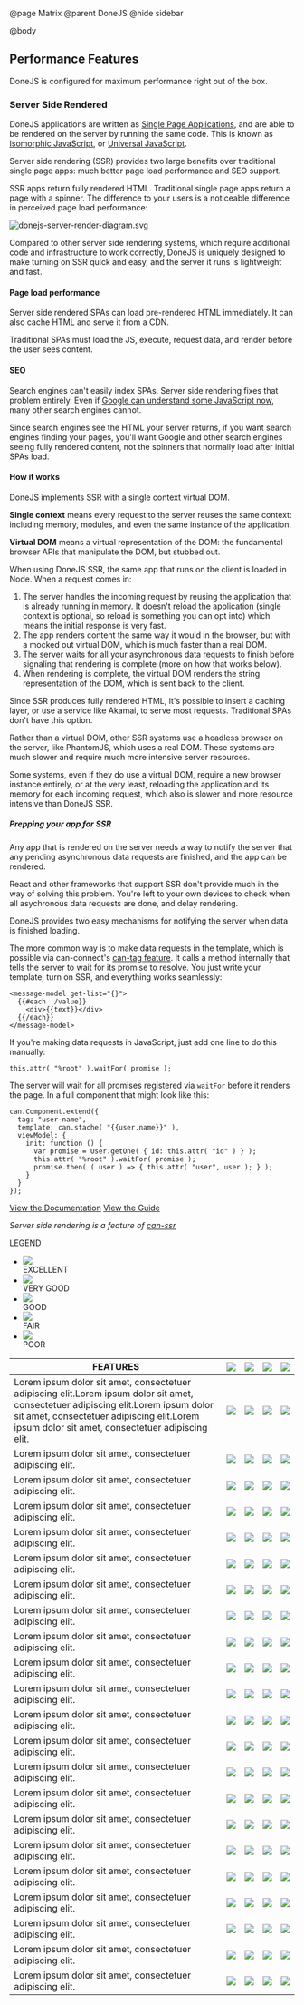 @page Matrix
@parent DoneJS
@hide sidebar

@body
## Performance Features

DoneJS is configured for maximum performance right out of the box.

### Server Side Rendered

DoneJS applications are written as [Single Page Applications](http://en.wikipedia.org/wiki/Single-page_application),
and are able to be rendered on the server by running the same code. This is known as [Isomorphic JavaScript](http://isomorphic.net/javascript), or [Universal JavaScript](https://medium.com/@mjackson/universal-javascript-4761051b7ae9).

Server side rendering (SSR) provides two large benefits over traditional single page apps: much better page load performance and SEO support.

SSR apps return fully rendered HTML. Traditional single page apps return a page with a spinner. The difference to your users is a noticeable difference in perceived page load performance:

<img src="./static/img/donejs-server-render-diagram.svg" alt="donejs-server-render-diagram.svg" />

Compared to other server side rendering systems, which require additional code and infrastructure to work correctly, DoneJS is uniquely designed to make turning on SSR quick and easy, and the server it runs is lightweight and fast.

#### Page load performance

Server side rendered SPAs can load pre-rendered HTML immediately. It can also cache HTML and serve it from a CDN.

Traditional SPAs must load the JS, execute, request data, and render before the user sees content.

#### SEO

Search engines can't easily index SPAs. Server side rendering fixes that problem entirely. Even if [Google can understand some JavaScript now](http://googlewebmastercentral.blogspot.ca/2014/05/understanding-web-pages-better.html), many other search engines cannot.

Since search engines see the HTML your server returns, if you want search engines finding your pages, you'll want Google and other search engines seeing fully rendered content, not the spinners that normally load after initial SPAs load.

#### How it works

DoneJS implements SSR with a single context virtual DOM.

**Single context** means every request to the server reuses the same context: including memory, modules, and even the same instance of the application.

**Virtual DOM** means a virtual representation of the DOM: the fundamental browser APIs that manipulate the DOM, but stubbed out.

When using DoneJS SSR, the same app that runs on the client is loaded in Node. When a request comes in:
 1. The server handles the incoming request by reusing the application that is already running in memory. It doesn't reload the application (single context is optional, so reload is something you can opt into) which means the initial response is very fast.
 1. The app renders content the same way it would in the browser, but with a mocked out virtual DOM, which is much faster than a real DOM.
 1. The server waits for all your asynchronous data requests to finish before signaling that rendering is complete (more on how that works below).
 1. When rendering is complete, the virtual DOM renders the string representation of the DOM, which is sent back to the client.


Since SSR produces fully rendered HTML, it's possible to insert a caching layer, or use a service like Akamai, to serve most requests. Traditional SPAs don't have this option.

Rather than a virtual DOM, other SSR systems use a headless browser on the server, like PhantomJS, which uses a real DOM. These systems are much slower and require much more intensive server resources.

Some systems, even if they do use a virtual DOM, require a new browser instance entirely, or at the very least, reloading the application and its memory for each incoming request, which also is slower and more resource intensive than DoneJS SSR.

##### Prepping your app for SSR

Any app that is rendered on the server needs a way to notify the server that any pending asynchronous data requests are finished, and the app can be rendered.

React and other frameworks that support SSR don't provide much in the way of solving this problem. You're left to your own devices to check when all asychronous data requests are done, and delay rendering.

DoneJS provides two easy mechanisms for notifying the server when data is finished loading.

The more common way is to make data requests in the template, which is possible via can-connect's [can-tag feature](http://connect.canjs.com/doc/can-connect%7Ccan%7Ctag.html). It calls a method internally that tells the server to wait for its promise to resolve. You just write your template, turn on SSR, and everything works seamlessly:

```
<message-model get-list="{}">
  {{#each ./value}}
    <div>{{text}}</div>
  {{/each}}
</message-model>
```

If you're making data requests in JavaScript, just add one line to do this manually:

```
this.attr( "%root" ).waitFor( promise );
```

The server will wait for all promises registered via `waitFor` before it renders the page. In a full component that might look like this:

```
can.Component.extend({
  tag: "user-name",
  template: can.stache( "{{user.name}}" ),
  viewModel: {
    init: function () {
      var promise = User.getOne( { id: this.attr( "id" ) } );
      this.attr( "%root" ).waitFor( promise );
      promise.then( ( user ) => { this.attr( "user", user ); } );
    }
  }
});
```

<a class="btn" href="https://github.com/canjs/can-ssr"><span>View the Documentation</span></a>
<a class="btn" href="/Guide.html"><span>View the Guide</span></a>

_Server side rendering is a feature of [can-ssr](https://github.com/canjs/can-ssr)_
<div class="matrix-wrapper">
  <div class="matrix-legend" id="js-matrix-legend-affix">
    <div class="title">LEGEND</div>
    <ul>
      <li>
        <img class="matrix-rating-icon" src="/static/img/icon-excellent.svg">
        <div>EXCELLENT</div>
      </li>
      <li>
        <img class="matrix-rating-icon" src="/static/img/icon-very-good.svg">
        <div>VERY GOOD</div>
      </li>
      <li>
        <img class="matrix-rating-icon" src="/static/img/icon-good.svg">
        <div>GOOD</div>
      </li>
      <li>
        <img class="matrix-rating-icon" src="/static/img/icon-fair.svg">
        <div>FAIR</div>
      </li>
      <li>
        <img class="matrix-rating-icon" src="/static/img/icon-poor.svg">
        <div>POOR</div>
      </li>
    </ul>
  </div>
  <div class="table-wrapper">
    <div class="scrollable">
      <table id="js-matrix-table-affix" class="matrix-table responsive">
      <thead>
        <tr>
          <th class="features">FEATURES</th>
          <th><img class="framework-logo" src="/static/img/donejs-logo-matrix.png"></th>
          <th><img class="framework-logo" src="/static/img/angular-logo.png"></th>
          <th><img class="framework-logo" src="/static/img/react-logo.png"></th>
          <th><img class="framework-logo" src="/static/img/ember-logo.png"></th>
        </tr>
      </thead>
        <tbody>
          <tr>
            <td class="features">
              <div class="feature-description">Lorem ipsum dolor sit amet, consectetuer adipiscing elit.Lorem ipsum dolor sit amet, consectetuer adipiscing elit.Lorem ipsum dolor sit amet, consectetuer adipiscing elit.Lorem ipsum dolor sit amet, consectetuer adipiscing elit.</div>
            </td>
            <td>
              <img data-toggle="popover" data-placement="right" data-html="true" data-content='<a href="http://www.donejs.com">Vivamus sagittis</a> lacus vel augue laoreet rutrum faucibus.' class="matrix-rating-icon" src="/static/img/icon-excellent.svg">
            </td>
            <td>
              <img data-toggle="popover" data-placement="right" data-html="true" data-content='<a href="http://www.donejs.com">Vivamus sagittis</a> lacus vel augue laoreet rutrum faucibus.' class="matrix-rating-icon" src="/static/img/icon-excellent.svg">
            </td>
            <td>
              <img data-toggle="popover" data-placement="right" data-html="true" data-content='<a href="http://www.donejs.com">Vivamus sagittis</a> lacus vel augue laoreet rutrum faucibus.' class="matrix-rating-icon" src="/static/img/icon-excellent.svg">
            </td>
            <td>
              <img class="matrix-rating-icon" src="/static/img/icon-fair.svg">
            </td>
          </tr>
          <tr>
            <td class="features">
              <div class="feature-description">Lorem ipsum dolor sit amet, consectetuer adipiscing elit.</div>
            </td>
            <td>
              <img data-toggle="popover" data-placement="right" data-html="true" data-content='<a href="http://www.donejs.com">Vivamus sagittis</a> lacus vel augue laoreet rutrum faucibus.' class="matrix-rating-icon" src="/static/img/icon-excellent.svg">
            </td>
            <td>
              <img class="matrix-rating-icon" src="/static/img/icon-very-good.svg">
            </td>
            <td>
              <img class="matrix-rating-icon" src="/static/img/icon-poor.svg">
            </td>
            <td>
              <img class="matrix-rating-icon" src="/static/img/icon-fair.svg">
            </td>
          </tr>
          <tr>
            <td class="features">
              <div class="feature-description">Lorem ipsum dolor sit amet, consectetuer adipiscing elit.</div>
            </td>
            <td>
              <img data-toggle="popover" data-placement="right" data-html="true" data-content='<a href="http://www.donejs.com">Vivamus sagittis</a> lacus vel augue laoreet rutrum faucibus.' class="matrix-rating-icon" src="/static/img/icon-excellent.svg">
            </td>
            <td>
              <img class="matrix-rating-icon" src="/static/img/icon-poor.svg">
            </td>
            <td>
              <img class="matrix-rating-icon" src="/static/img/icon-good.svg">
            </td>
            <td>
              <img class="matrix-rating-icon" src="/static/img/icon-fair.svg">
            </td>
          </tr>
          <tr>
            <td class="features">
              <div class="feature-description">Lorem ipsum dolor sit amet, consectetuer adipiscing elit.</div>
            </td>
            <td>
              <img data-toggle="popover" data-placement="right" data-html="true" data-content='<a href="http://www.donejs.com">Vivamus sagittis</a> lacus vel augue laoreet rutrum faucibus.' class="matrix-rating-icon" src="/static/img/icon-excellent.svg">
            </td>
            <td>
              <img class="matrix-rating-icon" src="/static/img/icon-very-good.svg">
            </td>
            <td>
              <img class="matrix-rating-icon" src="/static/img/icon-good.svg">
            </td>
            <td>
              <img class="matrix-rating-icon" src="/static/img/icon-fair.svg">
            </td>
          </tr>
          <tr>
            <td class="features">
              <div class="feature-description">Lorem ipsum dolor sit amet, consectetuer adipiscing elit.</div>
            </td>
            <td>
              <img data-toggle="popover" data-placement="right" data-html="true" data-content='<a href="http://www.donejs.com">Vivamus sagittis</a> lacus vel augue laoreet rutrum faucibus.' class="matrix-rating-icon" src="/static/img/icon-excellent.svg">
            </td>
            <td>
              <img class="matrix-rating-icon" src="/static/img/icon-very-good.svg">
            </td>
            <td>
              <img class="matrix-rating-icon" src="/static/img/icon-good.svg">
            </td>
            <td>
              <img class="matrix-rating-icon" src="/static/img/icon-fair.svg">
            </td>
          </tr>
          <tr>
            <td class="features">
              <div class="feature-description">Lorem ipsum dolor sit amet, consectetuer adipiscing elit.</div>
            </td>
            <td>
              <img data-toggle="popover" data-placement="right" data-html="true" data-content='<a href="http://www.donejs.com">Vivamus sagittis</a> lacus vel augue laoreet rutrum faucibus.' class="matrix-rating-icon" src="/static/img/icon-excellent.svg">
            </td>
            <td>
              <img class="matrix-rating-icon" src="/static/img/icon-very-good.svg">
            </td>
            <td>
              <img class="matrix-rating-icon" src="/static/img/icon-good.svg">
            </td>
            <td>
              <img class="matrix-rating-icon" src="/static/img/icon-fair.svg">
            </td>
          </tr>
          <tr>
            <td class="features">
              <div class="feature-description">Lorem ipsum dolor sit amet, consectetuer adipiscing elit.</div>
            </td>
            <td>
              <img data-toggle="popover" data-placement="right" data-html="true" data-content='<a href="http://www.donejs.com">Vivamus sagittis</a> lacus vel augue laoreet rutrum faucibus.' class="matrix-rating-icon" src="/static/img/icon-excellent.svg">
            </td>
            <td>
              <img class="matrix-rating-icon" src="/static/img/icon-very-good.svg">
            </td>
            <td>
              <img class="matrix-rating-icon" src="/static/img/icon-good.svg">
            </td>
            <td>
              <img class="matrix-rating-icon" src="/static/img/icon-fair.svg">
            </td>
          </tr>
          <tr>
            <td class="features">
              <div class="feature-description">Lorem ipsum dolor sit amet, consectetuer adipiscing elit.</div>
            </td>
            <td>
              <img data-toggle="popover" data-placement="right" data-html="true" data-content='<a href="http://www.donejs.com">Vivamus sagittis</a> lacus vel augue laoreet rutrum faucibus.' class="matrix-rating-icon" src="/static/img/icon-excellent.svg">
            </td>
            <td>
              <img class="matrix-rating-icon" src="/static/img/icon-very-good.svg">
            </td>
            <td>
              <img class="matrix-rating-icon" src="/static/img/icon-good.svg">
            </td>
            <td>
              <img class="matrix-rating-icon" src="/static/img/icon-fair.svg">
            </td>
          </tr>
          <tr>
            <td class="features">
              <div class="feature-description">Lorem ipsum dolor sit amet, consectetuer adipiscing elit.</div>
            </td>
            <td>
              <img data-toggle="popover" data-placement="right" data-html="true" data-content='<a href="http://www.donejs.com">Vivamus sagittis</a> lacus vel augue laoreet rutrum faucibus.' class="matrix-rating-icon" src="/static/img/icon-excellent.svg">
            </td>
            <td>
              <img class="matrix-rating-icon" src="/static/img/icon-very-good.svg">
            </td>
            <td>
              <img class="matrix-rating-icon" src="/static/img/icon-good.svg">
            </td>
            <td>
              <img class="matrix-rating-icon" src="/static/img/icon-fair.svg">
            </td>
          </tr>
          <tr>
            <td class="features">
              <div class="feature-description">Lorem ipsum dolor sit amet, consectetuer adipiscing elit.</div>
            </td>
            <td>
              <img data-toggle="popover" data-placement="right" data-html="true" data-content='<a href="http://www.donejs.com">Vivamus sagittis</a> lacus vel augue laoreet rutrum faucibus.' class="matrix-rating-icon" src="/static/img/icon-excellent.svg">
            </td>
            <td>
              <img class="matrix-rating-icon" src="/static/img/icon-very-good.svg">
            </td>
            <td>
              <img class="matrix-rating-icon" src="/static/img/icon-good.svg">
            </td>
            <td>
              <img class="matrix-rating-icon" src="/static/img/icon-fair.svg">
            </td>
          </tr>
          <tr>
            <td class="features">
              <div class="feature-description">Lorem ipsum dolor sit amet, consectetuer adipiscing elit.</div>
            </td>
            <td>
              <img data-toggle="popover" data-placement="right" data-html="true" data-content='<a href="http://www.donejs.com">Vivamus sagittis</a> lacus vel augue laoreet rutrum faucibus.' class="matrix-rating-icon" src="/static/img/icon-excellent.svg">
            </td>
            <td>
              <img class="matrix-rating-icon" src="/static/img/icon-very-good.svg">
            </td>
            <td>
              <img class="matrix-rating-icon" src="/static/img/icon-good.svg">
            </td>
            <td>
              <img class="matrix-rating-icon" src="/static/img/icon-fair.svg">
            </td>
          </tr>
          <tr>
            <td class="features">
              <div class="feature-description">Lorem ipsum dolor sit amet, consectetuer adipiscing elit.</div>
            </td>
            <td>
              <img data-toggle="popover" data-placement="right" data-html="true" data-content='<a href="http://www.donejs.com">Vivamus sagittis</a> lacus vel augue laoreet rutrum faucibus.' class="matrix-rating-icon" src="/static/img/icon-excellent.svg">
            </td>
            <td>
              <img class="matrix-rating-icon" src="/static/img/icon-very-good.svg">
            </td>
            <td>
              <img class="matrix-rating-icon" src="/static/img/icon-good.svg">
            </td>
            <td>
              <img class="matrix-rating-icon" src="/static/img/icon-fair.svg">
            </td>
          </tr>
          <tr>
            <td class="features">
              <div class="feature-description">Lorem ipsum dolor sit amet, consectetuer adipiscing elit.</div>
            </td>
            <td>
              <img data-toggle="popover" data-placement="right" data-html="true" data-content='<a href="http://www.donejs.com">Vivamus sagittis</a> lacus vel augue laoreet rutrum faucibus.' class="matrix-rating-icon" src="/static/img/icon-excellent.svg">
            </td>
            <td>
              <img class="matrix-rating-icon" src="/static/img/icon-very-good.svg">
            </td>
            <td>
              <img class="matrix-rating-icon" src="/static/img/icon-good.svg">
            </td>
            <td>
              <img class="matrix-rating-icon" src="/static/img/icon-fair.svg">
            </td>
          </tr>
          <tr>
            <td class="features">
              <div class="feature-description">Lorem ipsum dolor sit amet, consectetuer adipiscing elit.</div>
            </td>
            <td>
              <img data-toggle="popover" data-placement="right" data-html="true" data-content='<a href="http://www.donejs.com">Vivamus sagittis</a> lacus vel augue laoreet rutrum faucibus.' class="matrix-rating-icon" src="/static/img/icon-excellent.svg">
            </td>
            <td>
              <img class="matrix-rating-icon" src="/static/img/icon-very-good.svg">
            </td>
            <td>
              <img class="matrix-rating-icon" src="/static/img/icon-good.svg">
            </td>
            <td>
              <img class="matrix-rating-icon" src="/static/img/icon-fair.svg">
            </td>
          </tr>
          <tr>
            <td class="features">
              <div class="feature-description">Lorem ipsum dolor sit amet, consectetuer adipiscing elit.</div>
            </td>
            <td>
              <img data-toggle="popover" data-placement="right" data-html="true" data-content='<a href="http://www.donejs.com">Vivamus sagittis</a> lacus vel augue laoreet rutrum faucibus.' class="matrix-rating-icon" src="/static/img/icon-excellent.svg">
            </td>
            <td>
              <img class="matrix-rating-icon" src="/static/img/icon-very-good.svg">
            </td>
            <td>
              <img class="matrix-rating-icon" src="/static/img/icon-good.svg">
            </td>
            <td>
              <img class="matrix-rating-icon" src="/static/img/icon-fair.svg">
            </td>
          </tr>
          <tr>
            <td class="features">
              <div class="feature-description">Lorem ipsum dolor sit amet, consectetuer adipiscing elit.</div>
            </td>
            <td>
              <img data-toggle="popover" data-placement="right" data-html="true" data-content='<a href="http://www.donejs.com">Vivamus sagittis</a> lacus vel augue laoreet rutrum faucibus.' class="matrix-rating-icon" src="/static/img/icon-excellent.svg">
            </td>
            <td>
              <img class="matrix-rating-icon" src="/static/img/icon-very-good.svg">
            </td>
            <td>
              <img class="matrix-rating-icon" src="/static/img/icon-good.svg">
            </td>
            <td>
              <img class="matrix-rating-icon" src="/static/img/icon-fair.svg">
            </td>
          </tr>
          <tr>
            <td class="features">
              <div class="feature-description">Lorem ipsum dolor sit amet, consectetuer adipiscing elit.</div>
            </td>
            <td>
              <img data-toggle="popover" data-placement="right" data-html="true" data-content='<a href="http://www.donejs.com">Vivamus sagittis</a> lacus vel augue laoreet rutrum faucibus.' class="matrix-rating-icon" src="/static/img/icon-excellent.svg">
            </td>
            <td>
              <img class="matrix-rating-icon" src="/static/img/icon-very-good.svg">
            </td>
            <td>
              <img class="matrix-rating-icon" src="/static/img/icon-good.svg">
            </td>
            <td>
              <img class="matrix-rating-icon" src="/static/img/icon-fair.svg">
            </td>
          </tr>
          <tr>
            <td class="features">
              <div class="feature-description">Lorem ipsum dolor sit amet, consectetuer adipiscing elit.</div>
            </td>
            <td>
              <img data-toggle="popover" data-placement="right" data-html="true" data-content='<a href="http://www.donejs.com">Vivamus sagittis</a> lacus vel augue laoreet rutrum faucibus.' class="matrix-rating-icon" src="/static/img/icon-excellent.svg">
            </td>
            <td>
              <img class="matrix-rating-icon" src="/static/img/icon-very-good.svg">
            </td>
            <td>
              <img class="matrix-rating-icon" src="/static/img/icon-good.svg">
            </td>
            <td>
              <img class="matrix-rating-icon" src="/static/img/icon-fair.svg">
            </td>
          </tr>
          <tr>
            <td class="features">
              <div class="feature-description">Lorem ipsum dolor sit amet, consectetuer adipiscing elit.</div>
            </td>
            <td>
              <img data-toggle="popover" data-placement="right" data-html="true" data-content='<a href="http://www.donejs.com">Vivamus sagittis</a> lacus vel augue laoreet rutrum faucibus.' class="matrix-rating-icon" src="/static/img/icon-excellent.svg">
            </td>
            <td>
              <img class="matrix-rating-icon" src="/static/img/icon-very-good.svg">
            </td>
            <td>
              <img class="matrix-rating-icon" src="/static/img/icon-good.svg">
            </td>
            <td>
              <img class="matrix-rating-icon" src="/static/img/icon-fair.svg">
            </td>
          </tr>
          <tr>
            <td class="features">
              <div class="feature-description">Lorem ipsum dolor sit amet, consectetuer adipiscing elit.</div>
            </td>
            <td>
              <img data-toggle="popover" data-placement="right" data-html="true" data-content='<a href="http://www.donejs.com">Vivamus sagittis</a> lacus vel augue laoreet rutrum faucibus.' class="matrix-rating-icon" src="/static/img/icon-excellent.svg">
            </td>
            <td>
              <img class="matrix-rating-icon" src="/static/img/icon-very-good.svg">
            </td>
            <td>
              <img class="matrix-rating-icon" src="/static/img/icon-good.svg">
            </td>
            <td>
              <img class="matrix-rating-icon" src="/static/img/icon-fair.svg">
            </td>
          </tr>
          <tr>
            <td class="features">
              <div class="feature-description">Lorem ipsum dolor sit amet, consectetuer adipiscing elit.</div>
            </td>
            <td>
              <img data-toggle="popover" data-placement="right" data-html="true" data-content='<a href="http://www.donejs.com">Vivamus sagittis</a> lacus vel augue laoreet rutrum faucibus.' class="matrix-rating-icon" src="/static/img/icon-excellent.svg">
            </td>
            <td>
              <img class="matrix-rating-icon" src="/static/img/icon-very-good.svg">
            </td>
            <td>
              <img class="matrix-rating-icon" src="/static/img/icon-good.svg">
            </td>
            <td>
              <img class="matrix-rating-icon" src="/static/img/icon-fair.svg">
            </td>
          </tr>
          <tr>
            <td class="features">
              <div class="feature-description">Lorem ipsum dolor sit amet, consectetuer adipiscing elit.</div>
            </td>
            <td>
              <img data-toggle="popover" data-placement="right" data-html="true" data-content='<a href="http://www.donejs.com">Vivamus sagittis</a> lacus vel augue laoreet rutrum faucibus.' class="matrix-rating-icon" src="/static/img/icon-excellent.svg">
            </td>
            <td>
              <img class="matrix-rating-icon" src="/static/img/icon-very-good.svg">
            </td>
            <td>
              <img class="matrix-rating-icon" src="/static/img/icon-good.svg">
            </td>
            <td>
              <img class="matrix-rating-icon" src="/static/img/icon-fair.svg">
            </td>
          </tr>
        </tbody>
      </table>
    </div>
  </div>
</div>

